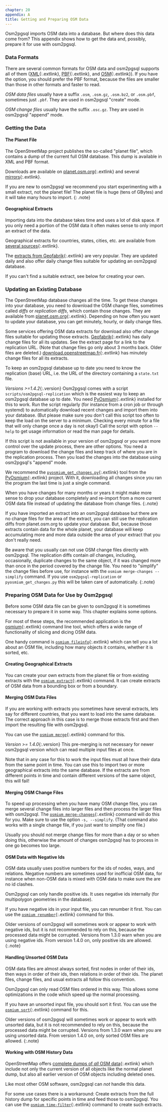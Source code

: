 ```yaml
---
chapter: 20
appendix: A
title: Getting and Preparing OSM Data
---
```


Osm2pgsql imports OSM data into a database. But where does this data come from?
This appendix shows how to get the data and, possibly, prepare it for use with
osm2pgsql.

### Data Formats

There are several common formats for OSM data and osm2pgsql supports all
of them ([XML](https://wiki.openstreetmap.org/wiki/OSM_XML){:.extlink},
[PBF](https://wiki.openstreetmap.org/wiki/PBF_Format){:.extlink}, and
[O5M](https://wiki.openstreetmap.org/wiki/O5m){:.extlink}). If you have the
option, you should prefer the PBF format, because the files are smaller than
those in other formats and faster to read.

*OSM data files* usually have a suffix `.osm`, `.osm.gz`, `.osm.bz2`, or
`.osm.pbf`, sometimes just `.pbf`. They are used in osm2pgsql "create" mode.

*OSM change files* usually have the suffix `.osc.gz`. They are used in
osm2pgsql "append" mode.

### Getting the Data

#### The Planet File

The OpenStreetMap project publishes the so-called "planet file", which contains
a dump of the current full OSM database. This dump is available in XML and PBF
format.

Downloads are available on [planet.osm.org](https://planet.osm.org/){:.extlink}
and several
[mirrors](https://wiki.openstreetmap.org/wiki/Planet.osm#Planet.osm_mirrors){:.extlink}.

If you are new to osm2pgsql we recommend you start experimenting with a small
extract, not the planet file! The planet file is huge (tens of GBytes) and it
will take many hours to import.
{: .note}

#### Geographical Extracts

Importing data into the database takes time and uses a lot of disk space.
If you only need a portion of the OSM data it often makes sense to only import
an extract of the data.

Geographical extracts for countries, states, cities, etc. are available from
[several
sources](https://wiki.openstreetmap.org/wiki/Planet.osm#Country_and_area_extracts){:.extlink}.

The [extracts from Geofabrik](https://download.geofabrik.de/){:.extlink} are
very popular. They are updated daily and also offer daily change files suitable
for updating an osm2pgsql database.

If you can't find a suitable extract, see below for creating your own.

### Updating an Existing Database

The OpenStreetMap database changes all the time. To get these changes into your
database, you need to download the OSM change files, sometimes called *diffs*
or *replication diffs*, which contain those changes. They are available from
[planet.osm.org](https://planet.osm.org/replication/){:.extlink}. Depending on
how often you want to update your database, you can get minutely, hourly, or
daily change files.

Some services offering OSM data extracts for download also offer change files
suitable for updating those extracts.
[Geofabrik](https://download.geofabrik.de/){:.extlink} has daily change
files for all its updates. See the extract page for a link to the replication
URL. (Note that change files go only about 3 months back. Older files are
deleted.)
[download.openstreetmap.fr](https://download.openstreetmap.fr/){:.extlink}
has minutely change files for all its extracts.

To keep an osm2pgsql database up to date you need to know the replication
(base) URL, i.e. the URL of the directory containing a `state.txt` file.

*Versions >=1.4.2*{:.version} Osm2pgsql comes with a script `scripts/osm2pgsql-replication`
which is the easiest way to keep an osm2pgsql database up to date. You need
[PyOsmium](https://osmcode.org/pyosmium/){:.extlink} installed for this to
work. Run the script regularly (for instance from a cron job or through
systemd) to automatically download recent changes and import them into your
database. (But please make sure you don't call this script too often to keep
the load on the server to a minimum. Checking every minute for a file that
will only change once a day is not okay!) Call the script with option `--help`
to get usage information or read the man page for details.

If this script is not available in your version of osm2pgsql or you want more
control over the update process, there are other options. You need a program
to download the change files and keep track of where you are in the replication
process. Then you load the changes into the database using osm2pgsql's "append"
mode.

We recommend the
[`pyosmium_get_changes.py`](https://docs.osmcode.org/pyosmium/latest/tools_get_changes.html){:.extlink}
tool from the [PyOsmium](https://osmcode.org/pyosmium/){:.extlink} project.
With it, downloading all changes since you ran the program the last time is
just a single command.

When you have changes for many months or years it might make more sense to drop
your database completely and re-import from a more current OSM data file
instead of updating the database from change files.
{:.note}

If you have imported an extract into an osm2pgsql database but there are no
change files for the area of the extract, you can still use the replication
diffs from planet.osm.org to update your database. But, because those extracts
contain data for the whole planet, your database will keep accumulating more
and more data outside the area of your extract that you don't really need.

Be aware that you usually can not use OSM change files directly with osm2pgsql.
The replication diffs contain *all* changes, including, occasionally, duplicate
changes to the same object, if it was changed more than once in the period
covered by the change file. You need to "simplify" the change files before
use, for instance with the `osmium merge-changes --simplify` command. If you
use `osm2pgsql-replication` or `pyosmium_get_changes.py` this will be taken
care of automatically.
{:.note}

### Preparing OSM Data for Use by Osm2pgsql

Before some OSM data file can be given to osm2pgsql it is sometimes necessary
to prepare it in some way. This chapter explains some options.

For most of these steps, the recommended application is the
[osmium](https://osmcode.org/osmium-tool/){:.extlink} command line tool, which
offers a wide range of functionality of slicing and dicing OSM data.

One handy command is [`osmium
fileinfo`](https://docs.osmcode.org/osmium/latest/osmium-fileinfo.html){:.extlink}
which can tell you a lot about an OSM file, including how many objects it
contains, whether it is sorted, etc.

#### Creating Geographical Extracts

You can create your own extracts from the planet file or from existing
extracts with the [`osmium
extract`](https://docs.osmcode.org/osmium/latest/osmium-extract.html){:.extlink}
command. It can create extracts of OSM data from a bounding box or from a
boundary.

#### Merging OSM Data Files

If you are working with extracts you sometimes have several extracts, lets
say for different countries, that you want to load into the same database.
The correct approach in this case is to merge those extracts first and then
import the resulting file with osm2pgsql.

You can use the [`osmium
merge`](https://docs.osmcode.org/osmium/latest/osmium-merge.html){:.extlink}
command for this.

*Version >= 1.4.0*{:.version} This pre-merging is not necessary for newer
osm2pgsql version which can read multiple input files at once.

Note that in any case for this to work the input files must all have their data
from the same point in time. You can use this to import two or more
geographical extracts into the same database. If the extracts are from
different points in time and contain different versions of the same object,
this will fail!

#### Merging OSM Change Files

To speed up processing when you have many OSM change files, you can merge
several change files into larger files and then process the larger files with
osm2pgsql. The [`osmium
merge-changes`](https://docs.osmcode.org/osmium/latest/osmium-merge-changes.html){:.extlink}
command will do this for you. Make sure to use the option `-s, --simplify`.
(That command also works with a single change file, if you just want to
simplify one file.)

Usually you should not merge change files for more than a day or so when doing
this, otherwise the amount of changes osm2pgsql has to process in one go
becomes too large.

#### OSM Data with Negative Ids

OSM data usually uses positive numbers for the ids of nodes, ways, and
relations. Negative numbers are sometimes used for inofficial OSM data, for
instance when non-OSM data is mixed with OSM data to make sure the are no id
clashes.

Osm2pgsql can only handle positive ids. It uses negative ids internally (for
multipolygon geometries in the database).

If you have negative ids in your input file, you can renumber it first. You can
use the [`osmium
renumber`](https://docs.osmcode.org/osmium/latest/osmium-renumber.html){:.extlink} command
for this.

Older versions of osm2pgsql will sometimes work or appear to work with
negative ids, but it is not recommended to rely on this, because the
processed data might be corrupted. Versions from 1.3.0 warn when you are
using negative ids. From version 1.4.0 on, only positive ids are allowed.
{:.note}

#### Handling Unsorted OSM Data

OSM data files are almost always sorted, first nodes in order of their ids,
then ways in order of their ids, then relations in order of their ids. The
planet files, change files, and usual extracts all follow this convention.

Osm2pgsql can only read OSM files ordered in this way. This allows some
optimizations in the code which speed up the normal processing.

If you have an unsorted input file, you should sort it first. You can use the
[`osmium sort`](https://docs.osmcode.org/osmium/latest/osmium-sort.html){:.extlink}
command for this.

Older versions of osm2pgsql will sometimes work or appear to work with
unsorted data, but it is not recommended to rely on this, because the
processed data might be corrupted. Versions from 1.3.0 warn when you are
using unsorted data. From version 1.4.0 on, only sorted OSM files are allowed.
{:.note}

#### Working with OSM History Data

OpenStreetMap offers [complete dumps of *all* OSM
data](https://wiki.openstreetmap.org/wiki/Planet.osm/full){:.extlink} which
include not only the current version of all objects like the normal planet
dump, but also all earlier version of OSM objects including deleted ones.

Like most other OSM software, osm2pgsql can *not* handle this data.

For some use cases there is a workaround: Create extracts from the full history
dump for specific points in time and feed those to osm2pgsql. You can use the
[`osmium
time-filter`](https://docs.osmcode.org/osmium/latest/osmium-time-filter.html){:.extlink}
command to create such extracts.

